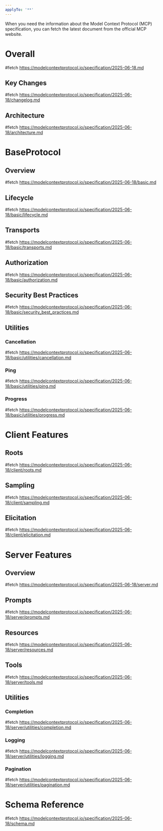 ```yaml
---
applyTo: '**'
---
```


When you need the information about the Model Context Protocol (MCP) specification, you can fetch the latest document from the official MCP website.

# Overall
#fetch https://modelcontextprotocol.io/specification/2025-06-18.md

## Key Changes
#fetch https://modelcontextprotocol.io/specification/2025-06-18/changelog.md

## Architecture
#fetch https://modelcontextprotocol.io/specification/2025-06-18/architecture.md

# BaseProtocol
## Overview
#fetch https://modelcontextprotocol.io/specification/2025-06-18/basic.md

## Lifecycle
#fetch https://modelcontextprotocol.io/specification/2025-06-18/basic/lifecycle.md

## Transports
#fetch https://modelcontextprotocol.io/specification/2025-06-18/basic/transports.md

## Authorization
#fetch https://modelcontextprotocol.io/specification/2025-06-18/basic/authorization.md

## Security Best Practices
#fetch https://modelcontextprotocol.io/specification/2025-06-18/basic/security_best_practices.md

## Utilities
### Cancellation
#fetch https://modelcontextprotocol.io/specification/2025-06-18/basic/utilities/cancellation.md

### Ping
#fetch https://modelcontextprotocol.io/specification/2025-06-18/basic/utilities/ping.md

### Progress
#fetch https://modelcontextprotocol.io/specification/2025-06-18/basic/utilities/progress.md

# Client Features
## Roots
#fetch https://modelcontextprotocol.io/specification/2025-06-18/client/roots.md

## Sampling
#fetch https://modelcontextprotocol.io/specification/2025-06-18/client/sampling.md

## Elicitation
#fetch https://modelcontextprotocol.io/specification/2025-06-18/client/elicitation.md

# Server Features
## Overview
#fetch https://modelcontextprotocol.io/specification/2025-06-18/server.md

## Prompts
#fetch https://modelcontextprotocol.io/specification/2025-06-18/server/prompts.md

## Resources
#fetch https://modelcontextprotocol.io/specification/2025-06-18/server/resources.md

## Tools
#fetch https://modelcontextprotocol.io/specification/2025-06-18/server/tools.md

## Utilities
### Completion
#fetch https://modelcontextprotocol.io/specification/2025-06-18/server/utilities/completion.md
### Logging
#fetch https://modelcontextprotocol.io/specification/2025-06-18/server/utilities/logging.md
### Pagination
#fetch https://modelcontextprotocol.io/specification/2025-06-18/server/utilities/pagination.md

# Schema Reference
#fetch https://modelcontextprotocol.io/specification/2025-06-18/schema.md